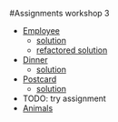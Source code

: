 #Assignments workshop 3

* [Employee](Employee.md)
    * [solution](Employee-solution.sc)
    * [refactored solution](Employee-solution-refactored.sc)
* [Dinner](Dinner.md)
    * [solution](Dinner-solution.sc)
* [Postcard](Postcard.md)
    * [solution](Postcard-solution.sc)
* TODO: try assignment
* [Animals](Animals.md)
